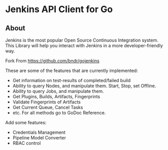 # Jenkins API Client for Go


## About

Jenkins is the most popular Open Source Continuous Integration system. This Library will help you interact with Jenkins in a more developer-friendly way.

Fork From https://github.com/bndr/gojenkins

These are some of the features that are currently implemented:

* Get information on test-results of completed/failed build
* Ability to query Nodes, and manipulate them. Start, Stop, set Offline.
* Ability to query Jobs, and manipulate them.
* Get Plugins, Builds, Artifacts, Fingerprints
* Validate Fingerprints of Artifacts
* Get Current Queue, Cancel Tasks
* etc. For all methods go to GoDoc Reference.

Add some features:

* Credentials Management
* Pipeline Model Converter
* RBAC control
